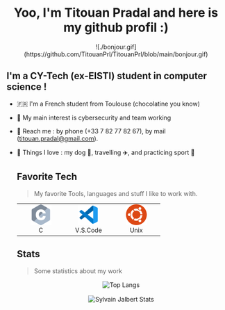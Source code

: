<h1 align="center">
    Yoo, I'm Titouan Pradal and here is my github profil :)
</h1>

<div align="center">
![./bonjour.gif](https://github.com/TitouanPrl/TitouanPrl/blob/main/bonjour.gif)
</div>    
    
<h2> I'm a CY-Tech (ex-EISTI) student in computer science ! </h2>
      
- 🇫🇷 I'm a French student from Toulouse (chocolatine you know)
- 👀 My main interest is cybersecurity and team working  
- 📱 Reach me : by phone (+33 7 82 77 82 67), by mail (titouan.pradal@gmail.com).
- 💛 Things I love : my dog 🐶, travelling ✈️, and practicing sport 🏃
    
    ## Favorite Tech
    > My favorite Tools, languages and stuff I like to work with.
    
    <table align="center">
      <tr>
      <td align="center" width="96">
            <img src="./c.svg" width="48" height="48" alt="C" />
          </a>
          <br>C
        </td>
        <td align="center" width="96">
            <img src="./vscode.svg" width="48" height="48" alt="V.S.Code" />
          </a>
          <br>V.S.Code
        </td>
        <td align="center" width="96">
            <img src="./ubuntu.svg" width="48" height="48" alt="Ubuntu" />
          </a>
          <br>Unix
        </td>
      </tr>
    </table>
    
    ## Stats
    > Some statistics about my work
    
    <p align="center">
        <img align="center"  src="https://github-readme-stats.vercel.app/api/top-langs/?username=TitouanPrl&count_private=true&title_color=fff&text_color=9f9f9f&bg_color=181818&border_color=0055CC&layout=compact&langs_count=10&custom_title=Languages%20In%20My%20Public%20Codes" alt="Top Langs" />
    </p>
    
    <p align="center">
        <img align="center"  src="https://github-readme-stats.vercel.app/api/?username=TitouanPrl&show_icons=true&count_private=true&title_color=fff&icon_color=0055CC&text_color=9f9f9f&bg_color=181818&border_color=0055CC&hide=contribs,issues&custom_title=My%20GitHub%20Stats" alt="Sylvain Jalbert Stats" />
</p>

